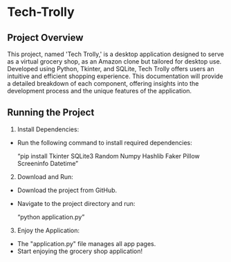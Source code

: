 # Tech-Trolly

## Project Overview

This project, named 'Tech Trolly,' is a desktop application designed to serve as a virtual grocery
shop, as an Amazon clone but tailored for desktop use. Developed using Python, Tkinter, and
SQLite, Tech Trolly offers users an intuitive and efficient shopping experience. This
documentation will provide a detailed breakdown of each component, offering insights into the
development process and the unique features of the application.

## Running the Project

1. Install Dependencies:
- Run the following command to install required dependencies:
  
  “pip install Tkinter SQLite3 Random Numpy Hashlib Faker Pillow Screeninfo Datetime”

2. Download and Run:
- Download the project from GitHub.
- Navigate to the project directory and run:

  “python application.py”
  
3. Enjoy the Application:
- The "application.py" file manages all app pages.
- Start enjoying the grocery shop application!
